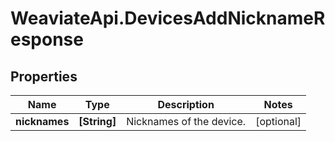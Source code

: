 # WeaviateApi.DevicesAddNicknameResponse

## Properties
Name | Type | Description | Notes
------------ | ------------- | ------------- | -------------
**nicknames** | **[String]** | Nicknames of the device. | [optional] 


